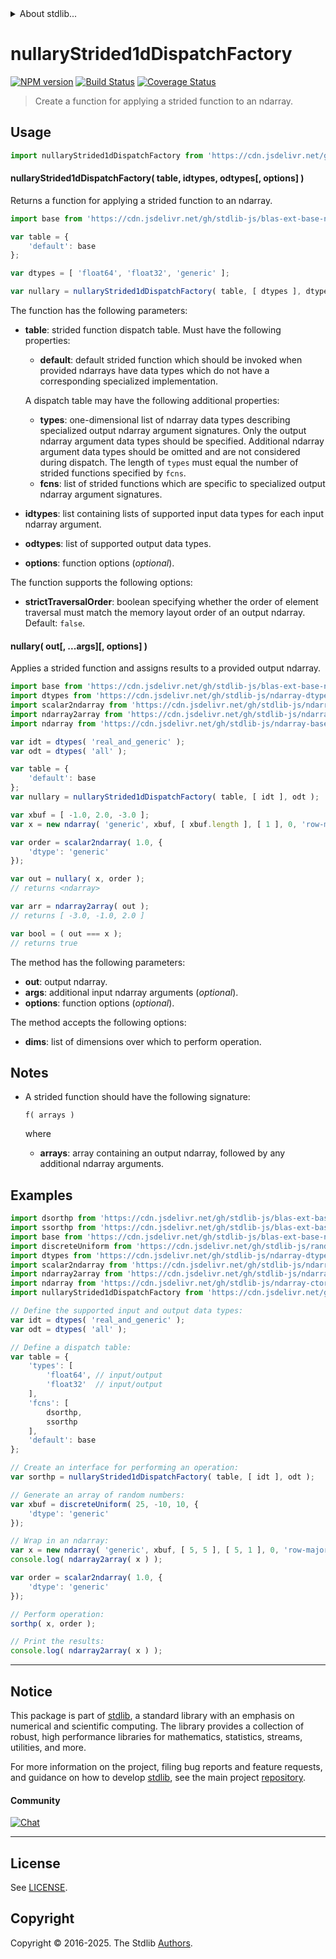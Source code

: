 <!--

@license Apache-2.0

Copyright (c) 2025 The Stdlib Authors.

Licensed under the Apache License, Version 2.0 (the "License");
you may not use this file except in compliance with the License.
You may obtain a copy of the License at

   http://www.apache.org/licenses/LICENSE-2.0

Unless required by applicable law or agreed to in writing, software
distributed under the License is distributed on an "AS IS" BASIS,
WITHOUT WARRANTIES OR CONDITIONS OF ANY KIND, either express or implied.
See the License for the specific language governing permissions and
limitations under the License.

-->


<details>
  <summary>
    About stdlib...
  </summary>
  <p>We believe in a future in which the web is a preferred environment for numerical computation. To help realize this future, we've built stdlib. stdlib is a standard library, with an emphasis on numerical and scientific computation, written in JavaScript (and C) for execution in browsers and in Node.js.</p>
  <p>The library is fully decomposable, being architected in such a way that you can swap out and mix and match APIs and functionality to cater to your exact preferences and use cases.</p>
  <p>When you use stdlib, you can be absolutely certain that you are using the most thorough, rigorous, well-written, studied, documented, tested, measured, and high-quality code out there.</p>
  <p>To join us in bringing numerical computing to the web, get started by checking us out on <a href="https://github.com/stdlib-js/stdlib">GitHub</a>, and please consider <a href="https://opencollective.com/stdlib">financially supporting stdlib</a>. We greatly appreciate your continued support!</p>
</details>

# nullaryStrided1dDispatchFactory

[![NPM version][npm-image]][npm-url] [![Build Status][test-image]][test-url] [![Coverage Status][coverage-image]][coverage-url] <!-- [![dependencies][dependencies-image]][dependencies-url] -->

> Create a function for applying a strided function to an ndarray.



<section class="usage">

## Usage

<!-- eslint-disable id-length -->

```javascript
import nullaryStrided1dDispatchFactory from 'https://cdn.jsdelivr.net/gh/stdlib-js/ndarray-base-nullary-strided1d-dispatch-factory@deno/mod.js';
```

#### nullaryStrided1dDispatchFactory( table, idtypes, odtypes\[, options] )

Returns a function for applying a strided function to an ndarray.

<!-- eslint-disable id-length -->

```javascript
import base from 'https://cdn.jsdelivr.net/gh/stdlib-js/blas-ext-base-ndarray-gsorthp@deno/mod.js';

var table = {
    'default': base
};

var dtypes = [ 'float64', 'float32', 'generic' ];

var nullary = nullaryStrided1dDispatchFactory( table, [ dtypes ], dtypes );
```

The function has the following parameters:

-   **table**: strided function dispatch table. Must have the following properties:

    -   **default**: default strided function which should be invoked when provided ndarrays have data types which do not have a corresponding specialized implementation.

    A dispatch table may have the following additional properties:

    -   **types**: one-dimensional list of ndarray data types describing specialized output ndarray argument signatures. Only the output ndarray argument data types should be specified. Additional ndarray argument data types should be omitted and are not considered during dispatch. The length of `types` must equal the number of strided functions specified by `fcns`.
    -   **fcns**: list of strided functions which are specific to specialized output ndarray argument signatures.

-   **idtypes**: list containing lists of supported input data types for each input ndarray argument.

-   **odtypes**: list of supported output data types.

-   **options**: function options (_optional_).

The function supports the following options:

-   **strictTraversalOrder**: boolean specifying whether the order of element traversal must match the memory layout order of an output ndarray. Default: `false`.

#### nullary( out\[, ...args]\[, options] )

Applies a strided function and assigns results to a provided output ndarray.

<!-- eslint-disable id-length -->

```javascript
import base from 'https://cdn.jsdelivr.net/gh/stdlib-js/blas-ext-base-ndarray-gsorthp@deno/mod.js';
import dtypes from 'https://cdn.jsdelivr.net/gh/stdlib-js/ndarray-dtypes@deno/mod.js';
import scalar2ndarray from 'https://cdn.jsdelivr.net/gh/stdlib-js/ndarray-from-scalar@deno/mod.js';
import ndarray2array from 'https://cdn.jsdelivr.net/gh/stdlib-js/ndarray-to-array@deno/mod.js';
import ndarray from 'https://cdn.jsdelivr.net/gh/stdlib-js/ndarray-base-ctor@deno/mod.js';

var idt = dtypes( 'real_and_generic' );
var odt = dtypes( 'all' );

var table = {
    'default': base
};
var nullary = nullaryStrided1dDispatchFactory( table, [ idt ], odt );

var xbuf = [ -1.0, 2.0, -3.0 ];
var x = new ndarray( 'generic', xbuf, [ xbuf.length ], [ 1 ], 0, 'row-major' );

var order = scalar2ndarray( 1.0, {
    'dtype': 'generic'
});

var out = nullary( x, order );
// returns <ndarray>

var arr = ndarray2array( out );
// returns [ -3.0, -1.0, 2.0 ]

var bool = ( out === x );
// returns true
```

The method has the following parameters:

-   **out**: output ndarray.
-   **args**: additional input ndarray arguments (_optional_).
-   **options**: function options (_optional_).

The method accepts the following options:

-   **dims**: list of dimensions over which to perform operation.

</section>

<!-- /.usage -->

<section class="notes">

## Notes

-   A strided function should have the following signature:

    ```text
    f( arrays )
    ```

    where

    -   **arrays**: array containing an output ndarray, followed by any additional ndarray arguments.

</section>

<!-- /.notes -->

<section class="examples">

## Examples

<!-- eslint-disable id-length, max-len -->

<!-- eslint no-undef: "error" -->

```javascript
import dsorthp from 'https://cdn.jsdelivr.net/gh/stdlib-js/blas-ext-base-ndarray-dsorthp@deno/mod.js';
import ssorthp from 'https://cdn.jsdelivr.net/gh/stdlib-js/blas-ext-base-ndarray-ssorthp@deno/mod.js';
import base from 'https://cdn.jsdelivr.net/gh/stdlib-js/blas-ext-base-ndarray-gsorthp@deno/mod.js';
import discreteUniform from 'https://cdn.jsdelivr.net/gh/stdlib-js/random-array-discrete-uniform@deno/mod.js';
import dtypes from 'https://cdn.jsdelivr.net/gh/stdlib-js/ndarray-dtypes@deno/mod.js';
import scalar2ndarray from 'https://cdn.jsdelivr.net/gh/stdlib-js/ndarray-from-scalar@deno/mod.js';
import ndarray2array from 'https://cdn.jsdelivr.net/gh/stdlib-js/ndarray-to-array@deno/mod.js';
import ndarray from 'https://cdn.jsdelivr.net/gh/stdlib-js/ndarray-ctor@deno/mod.js';
import nullaryStrided1dDispatchFactory from 'https://cdn.jsdelivr.net/gh/stdlib-js/ndarray-base-nullary-strided1d-dispatch-factory@deno/mod.js';

// Define the supported input and output data types:
var idt = dtypes( 'real_and_generic' );
var odt = dtypes( 'all' );

// Define a dispatch table:
var table = {
    'types': [
        'float64', // input/output
        'float32'  // input/output
    ],
    'fcns': [
        dsorthp,
        ssorthp
    ],
    'default': base
};

// Create an interface for performing an operation:
var sorthp = nullaryStrided1dDispatchFactory( table, [ idt ], odt );

// Generate an array of random numbers:
var xbuf = discreteUniform( 25, -10, 10, {
    'dtype': 'generic'
});

// Wrap in an ndarray:
var x = new ndarray( 'generic', xbuf, [ 5, 5 ], [ 5, 1 ], 0, 'row-major' );
console.log( ndarray2array( x ) );

var order = scalar2ndarray( 1.0, {
    'dtype': 'generic'
});

// Perform operation:
sorthp( x, order );

// Print the results:
console.log( ndarray2array( x ) );
```

</section>

<!-- /.examples -->

<!-- Section for related `stdlib` packages. Do not manually edit this section, as it is automatically populated. -->

<section class="related">

</section>

<!-- /.related -->

<!-- Section for all links. Make sure to keep an empty line after the `section` element and another before the `/section` close. -->


<section class="main-repo" >

* * *

## Notice

This package is part of [stdlib][stdlib], a standard library with an emphasis on numerical and scientific computing. The library provides a collection of robust, high performance libraries for mathematics, statistics, streams, utilities, and more.

For more information on the project, filing bug reports and feature requests, and guidance on how to develop [stdlib][stdlib], see the main project [repository][stdlib].

#### Community

[![Chat][chat-image]][chat-url]

---

## License

See [LICENSE][stdlib-license].


## Copyright

Copyright &copy; 2016-2025. The Stdlib [Authors][stdlib-authors].

</section>

<!-- /.stdlib -->

<!-- Section for all links. Make sure to keep an empty line after the `section` element and another before the `/section` close. -->

<section class="links">

[npm-image]: http://img.shields.io/npm/v/@stdlib/ndarray-base-nullary-strided1d-dispatch-factory.svg
[npm-url]: https://npmjs.org/package/@stdlib/ndarray-base-nullary-strided1d-dispatch-factory

[test-image]: https://github.com/stdlib-js/ndarray-base-nullary-strided1d-dispatch-factory/actions/workflows/test.yml/badge.svg?branch=main
[test-url]: https://github.com/stdlib-js/ndarray-base-nullary-strided1d-dispatch-factory/actions/workflows/test.yml?query=branch:main

[coverage-image]: https://img.shields.io/codecov/c/github/stdlib-js/ndarray-base-nullary-strided1d-dispatch-factory/main.svg
[coverage-url]: https://codecov.io/github/stdlib-js/ndarray-base-nullary-strided1d-dispatch-factory?branch=main

<!--

[dependencies-image]: https://img.shields.io/david/stdlib-js/ndarray-base-nullary-strided1d-dispatch-factory.svg
[dependencies-url]: https://david-dm.org/stdlib-js/ndarray-base-nullary-strided1d-dispatch-factory/main

-->

[chat-image]: https://img.shields.io/gitter/room/stdlib-js/stdlib.svg
[chat-url]: https://app.gitter.im/#/room/#stdlib-js_stdlib:gitter.im

[stdlib]: https://github.com/stdlib-js/stdlib

[stdlib-authors]: https://github.com/stdlib-js/stdlib/graphs/contributors

[umd]: https://github.com/umdjs/umd
[es-module]: https://developer.mozilla.org/en-US/docs/Web/JavaScript/Guide/Modules

[deno-url]: https://github.com/stdlib-js/ndarray-base-nullary-strided1d-dispatch-factory/tree/deno
[deno-readme]: https://github.com/stdlib-js/ndarray-base-nullary-strided1d-dispatch-factory/blob/deno/README.md
[umd-url]: https://github.com/stdlib-js/ndarray-base-nullary-strided1d-dispatch-factory/tree/umd
[umd-readme]: https://github.com/stdlib-js/ndarray-base-nullary-strided1d-dispatch-factory/blob/umd/README.md
[esm-url]: https://github.com/stdlib-js/ndarray-base-nullary-strided1d-dispatch-factory/tree/esm
[esm-readme]: https://github.com/stdlib-js/ndarray-base-nullary-strided1d-dispatch-factory/blob/esm/README.md
[branches-url]: https://github.com/stdlib-js/ndarray-base-nullary-strided1d-dispatch-factory/blob/main/branches.md

[stdlib-license]: https://raw.githubusercontent.com/stdlib-js/ndarray-base-nullary-strided1d-dispatch-factory/main/LICENSE

</section>

<!-- /.links -->
